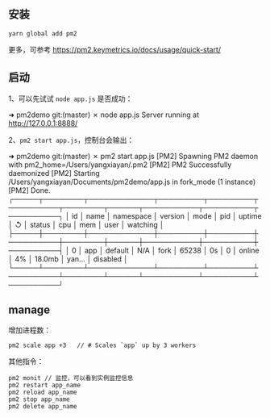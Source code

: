 ## 安装

`yarn global add pm2`

更多，可参考 https://pm2.keymetrics.io/docs/usage/quick-start/

## 启动

1、可以先试试 `node app.js` 是否成功：

➜ pm2demo git:(master) ✗ node app.js
Server running at http://127.0.0.1:8888/

2、`pm2 start app.js`，控制台会输出：

➜ pm2demo git:(master) ✗ pm2 start app.js
[PM2] Spawning PM2 daemon with pm2_home=/Users/yangxiayan/.pm2
[PM2] PM2 Successfully daemonized
[PM2] Starting /Users/yangxiayan/Documents/pm2demo/app.js in fork_mode (1 instance)
[PM2] Done.
┌─────┬────────┬─────────────┬─────────┬─────────┬──────────┬────────┬──────┬───────────┬──────────┬──────────┐
│ id │ name │ namespace │ version │ mode │ pid │ uptime │ ↺ │ status │ cpu │ mem │ user │ watching │
├─────┼────────┼─────────────┼─────────┼─────────┼──────────┼────────┼──────┼───────────┼──────────┼──────────┤
│ 0 │ app │ default │ N/A │ fork │ 65238 │ 0s │ 0 │ online │ 4% │ 18.0mb │ yan… │ disabled │
└─────┴────────┴─────────────┴─────────┴─────────┴──────────┴────────┴──────┴───────────┴──────────┴──────────┘

## manage

增加进程数：

```
pm2 scale app +3   // # Scales `app` up by 3 workers
```

其他指令：

```
pm2 monit // 监控，可以看到实例监控信息
pm2 restart app_name
pm2 reload app_name
pm2 stop app_name
pm2 delete app_name
```
